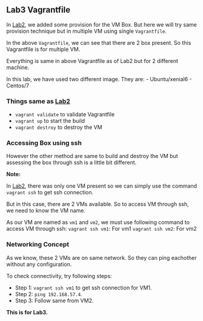 ## Lab3 Vagrantfile
In [Lab2](https://github.com/TheSpiritMan/DevOps-Project/tree/main/01%20Vagrant/Lab2%20-%20More%20Advanced%20Vagrantfile), we added some provision for the VM Box.
But here we will try same provision technique but in multiple VM using single `Vagrantfile`.

In the above `Vagrantfile`, we can see that there are 2 box present.
So this Vagrantfile is for multiple VM.

Everything is same in above Vagrantfile as of Lab2 but for 2 different machine.

In this lab, we have used two different image. They are:
    - Ubuntu/xenial6
    - Centos/7


### Things same as [Lab2](https://github.com/TheSpiritMan/DevOps-Project/tree/main/01%20Vagrant/Lab2)
- `vagrant validate` to validate Vagrantfile
- `vagrant up` to start the build
- `vagrant destroy` to destroy the VM

### Accessing Box using ssh
However the other method are same to build and destroy the VM but assessing the box through ssh is a little bit different.

<b>Note:</b> 

In [Lab2](https://github.com/TheSpiritMan/DevOps-Project/tree/main/01%20Vagrant/Lab2), there was only one VM present so we can simply use the command `vagrant ssh` to get ssh connection.

But in this case, there are 2 VMs available. So to access VM through ssh, we need to know the VM name.

As our VM are named as `vm1` and `vm2`, we must use following command to access VM through ssh:
`vagrant ssh vm1`: For vm1
`vagrant ssh vm2`: For vm2


### Networking Concept
As we know, these 2 VMs are on same network. So they can ping eachother without any configuration.

To check connectivity, try following steps:
- Step 1: `vagrant ssh vm1` to get ssh connection for VM1.
- Step 2: `ping 192.168.57.4`.
- Step 3: Follow same from VM2.


<b>This is for Lab3.</b>